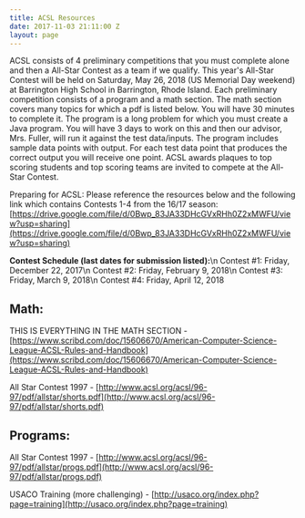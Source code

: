 ```yaml
---
title: ACSL Resources
date: 2017-11-03 21:11:00 Z
layout: page
---
```


ACSL consists of 4 preliminary competitions that you must complete alone and then a All-Star Contest as a team if we qualify. This year's All-Star Contest will be held on Saturday, May 26, 2018 (US Memorial Day weekend) at Barrington High School in Barrington, Rhode Island. Each preliminary competition consists of a program and a math section. The math section covers many topics for which a pdf is listed below. You will have 30 minutes to complete it. The program is a long problem for which you must create a Java program. You will have 3 days to work on this and then our advisor, Mrs. Fuller, will run it against the test data/inputs. The program includes sample data points with output. For each test data point that produces the correct output you will receive one point. ACSL awards plaques to top scoring students and top scoring teams are invited to compete at the All-Star Contest.

Preparing for ACSL: Please reference the resources below and the following link which contains Contests 1-4 from the 16/17 season:
[https://drive.google.com/file/d/0Bwp_83JA33DHcGVxRHh0Z2xMWFU/view?usp=sharing](https://drive.google.com/file/d/0Bwp_83JA33DHcGVxRHh0Z2xMWFU/view?usp=sharing)

**Contest Schedule (last dates for submission listed):**\n
Contest #1: Friday, December 22, 2017​\n
Contest #2: Friday, February 9, 2018\n
Contest #3: Friday, March 9, 2018\n
Contest #4: Friday, April 12, 2018

## **Math:**

THIS IS EVERYTHING IN THE MATH SECTION - [https://www.scribd.com/doc/15606670/American-Computer-Science-League-ACSL-Rules-and-Handbook](https://www.scribd.com/doc/15606670/American-Computer-Science-League-ACSL-Rules-and-Handbook)

All Star Contest 1997 - [http://www.acsl.org/acsl/96-97/pdf/allstar/shorts.pdf](http://www.acsl.org/acsl/96-97/pdf/allstar/shorts.pdf)

## **Programs:**

All Star Contest 1997 - [http://www.acsl.org/acsl/96-97/pdf/allstar/progs.pdf](http://www.acsl.org/acsl/96-97/pdf/allstar/progs.pdf)

USACO Training (more challenging) - [http://usaco.org/index.php?page=training](http://usaco.org/index.php?page=training)
